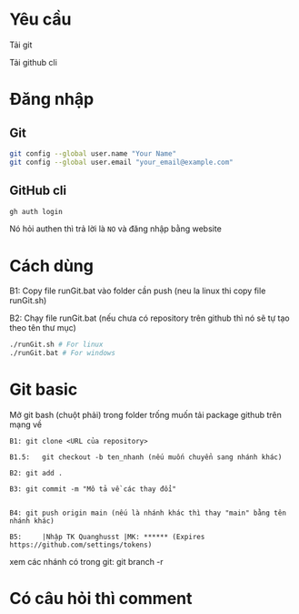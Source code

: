 # Yêu cầu 
Tải git 

Tải github cli

# Đăng nhập 
## Git 
```bash
git config --global user.name "Your Name"
git config --global user.email "your_email@example.com"
```
## GitHub cli
```bash
gh auth login
```
Nó hỏi authen thì trả lời là `NO` và đăng nhập bằng website
# Cách dùng
B1: Copy file runGit.bat vào folder cần push (neu la linux thi copy file runGit.sh)

B2: Chạy file runGit.bat (nếu chưa có repository trên github thì nó sẽ tự tạo theo tên thư mục)
```bash
./runGit.sh # For linux
./runGit.bat # For windows
```
# Git basic
Mở git bash (chuột phải) trong folder trống muốn tải package github trên mạng về 

	B1:	git clone <URL của repository> 

	B1.5:	git checkout -b ten_nhanh (nếu muốn chuyển sang nhánh khác)

	B2:	git add .

	B3:	git commit -m "Mô tả về các thay đổi"
 

	B4:	git push origin main (nếu là nhánh khác thì thay "main" bằng tên nhánh khác)

	B5: 	|Nhập TK Quanghusst |MK: ****** (Expires https://github.com/settings/tokens)
	
xem các nhánh có trong git: 	git branch -r
 # Có câu hỏi thì comment
